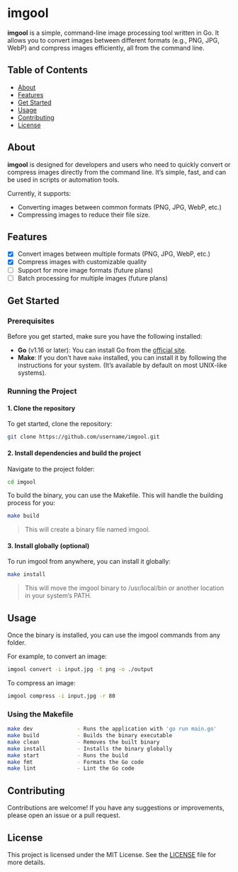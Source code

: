 # imgool

**imgool** is a simple, command-line image processing tool written in Go. It allows you to convert images between different formats (e.g., PNG, JPG, WebP) and compress images efficiently, all from the command line.

## Table of Contents
- [About](#about)
- [Features](#features)
- [Get Started](#get-started)
- [Usage](#usage)
- [Contributing](#contributing)
- [License](#license)

## About

**imgool** is designed for developers and users who need to quickly convert or compress images directly from the command line. It’s simple, fast, and can be used in scripts or automation tools.

Currently, it supports:
- Converting images between common formats (PNG, JPG, WebP, etc.)
- Compressing images to reduce their file size.

## Features

- [x] Convert images between multiple formats (PNG, JPG, WebP, etc.)
- [x] Compress images with customizable quality
- [ ] Support for more image formats (future plans)
- [ ] Batch processing for multiple images (future plans)

## Get Started

### Prerequisites

Before you get started, make sure you have the following installed:
- **Go** (v1.16 or later): You can install Go from the [official site](https://golang.org/dl/).
- **Make**: If you don't have `make` installed, you can install it by following the instructions for your system. (It’s available by default on most UNIX-like systems).

### Running the Project

#### 1. Clone the repository

To get started, clone the repository:

```bash
git clone https://github.com/username/imgool.git
```

#### 2. Install dependencies and build the project

Navigate to the project folder:

```bash
cd imgool
```

To build the binary, you can use the Makefile. This will handle the building process for you:

```bash
make build
```

> This will create a binary file named imgool.

#### 3. Install globally (optional)
To run imgool from anywhere, you can install it globally:

```bash
make install
```

> This will move the imgool binary to /usr/local/bin or another location in your system’s PATH.

## Usage
Once the binary is installed, you can use the imgool commands from any folder.

For example, to convert an image:

```bash
imgool convert -i input.jpg -t png -o ./output
```

To compress an image:

```bash
imgool compress -i input.jpg -r 80
```

### Using the Makefile

```bash
make dev              - Runs the application with 'go run main.go'
make build            - Builds the binary executable
make clean            - Removes the built binary
make install          - Installs the binary globally
make start            - Runs the build
make fmt              - Formats the Go code
make lint             - Lint the Go code
```

## Contributing

Contributions are welcome! If you have any suggestions or improvements, please open an issue or a pull request.

## License

This project is licensed under the MIT License. See the [LICENSE](LICENSE) file for more details.